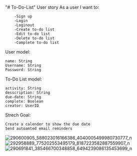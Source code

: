 "# To-Do-List" 
User story
    As a user I want to:
    
        -Sign up
        -Login
        -Loginout
        -Create to-do list
        -Edit to-do list
        -Delete to-do list
        -Complete to-do list
User model:

    name: String
    Username: String
    Password: String
    
To-Do List model:

    activity: String
    desscription: String
    due-date: String
    complete: Boolean
    creator: UserID
 Strech Goal:
 
    Create a calender to show the due date
    Send autoamted email reminders
![290600905_588023016166386_4040005499980730777_n](https://user-images.githubusercontent.com/48740174/178804148-89ca9165-3cd3-464a-8391-7cb284b331b9.jpg)
![292958889_775202553495179_8187223582887559907_n](https://user-images.githubusercontent.com/48740174/178804856-2ae7eb55-a607-43e3-99ad-f0413afc2959.jpg)
![290691841_385466700348858_6494239086135453699_n](https://user-images.githubusercontent.com/48740174/178804885-835124bc-79a2-475e-be50-76ca5c5a75ee.jpg)

